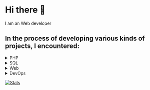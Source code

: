 # Hi there 👋

I am an Web developer
## In the process of developing various kinds of projects, I encountered:
<details>
  <summary>PHP</summary>
  
  ###
  
  * [Yii](https://github.com/yiisoft/yii)
  * [Yii2](https://github.com/yiisoft/yii2)
  * [Laravel](https://github.com/laravel/laravel)
</details>
<details>
  <summary>SQL</summary>
  
  ###
  
  * [SQLite](https://github.com/sqlite/sqlite)
  * [MySQL](https://github.com/mysql)
  * MsSQL
  * PostgreSQL
</details>
<details>
  <summary>Web</summary>
  
  ###
  
  * Html
  * Html5
  * Css
  * Css3
  * JS
</details>
<details>
  <summary>DevOps</summary>
  
  ###
  
  * Linux
  * Windows
</details>

[![Stats](https://github-readme-stats.vercel.app/api?username=jdayamx&count_private=true&show_icons=true)](https://github.com/jdayamx/)
